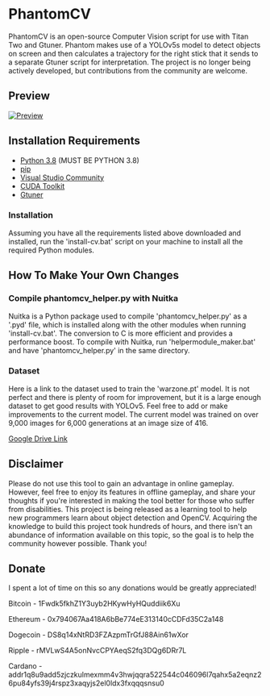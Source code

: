# PhantomCV
PhantomCV is an open-source Computer Vision script for use with Titan Two and Gtuner. Phantom makes use of a YOLOv5s model to detect objects on screen and then calculates a trajectory for the right stick that it sends to a separate Gtuner script for interpretation. The project is no longer being actively developed, but contributions from the community are welcome.

## Preview
[![Preview](https://img.youtube.com/vi/lcsM_D6omaw/0.jpg)](https://www.youtube.com/watch?v=lcsM_D6omaw)

## Installation Requirements
 - [Python 3.8](https://www.python.org/downloads/release/python-380/) (MUST BE PYTHON 3.8)
 - [pip](https://bootstrap.pypa.io/get-pip.py)
 - [Visual Studio Community](https://visualstudio.microsoft.com/downloads/)
 - [CUDA Toolkit](https://developer.nvidia.com/cuda-downloads)
 - [Gtuner](https://www.consoletuner.com/titan-two-downloads/)
 
### Installation
Assuming you have all the requirements listed above downloaded and installed, run the 'install-cv.bat' script on your machine to install all the required Python modules.
 
## How To Make Your Own Changes

### Compile phantomcv_helper.py with Nuitka
Nuitka is a Python package used to compile 'phantomcv_helper.py' as a '.pyd' file, which is installed along with the other modules when running 'install-cv.bat'. The conversion to C is more efficient and provides a performance boost. To compile with Nuitka, run 'helpermodule_maker.bat' and have 'phantomcv_helper.py' in the same directory.

### Dataset
Here is a link to the dataset used to train the 'warzone.pt' model. It is not perfect and there is plenty of room for improvement, but it is a large enough dataset to get good results with YOLOv5. Feel free to add or make improvements to the current model. The current model was trained on over 9,000 images for 6,000 generations at an image size of 416.

[Google Drive Link](https://drive.google.com/file/d/1F2vXIlsopzv8AQtsGaopYcSvoexcIcS6/view?usp=sharing)

## Disclaimer

Please do not use this tool to gain an advantage in online gameplay. However, feel free to enjoy its features in offline gameplay, and share your thoughts if you're interested in making the tool better for those who suffer from disabilities. This project is being released as a learning tool to help new programmers learn about object detection and OpenCV. Acquiring the knowledge to build this project took hundreds of hours, and there isn't an abundance of information available on this topic, so the goal is to help the community however possible. Thank you!

## Donate
I spent a lot of time on this so any donations would be greatly appreciated!

Bitcoin - 1Fwdk5fkhZ1Y3uyb2HKywHyHQuddiik6Xu

Ethereum - 0x794067Aa418A6bBe774eE313140cCDFd35C2a148

Dogecoin - DS8q14xNtRD3FZAzpmTrGfJ88Ain61wXor

Ripple - rMVLwS4A5onNvcCPYAeqS2fq3DQg6DRr7L

Cardano - addr1q8u9add5zjczkulmexmm4v3hwjqqra522544c046096l7qahx5a2eqnz26pu84yfs39j4rspz3xaqyjs2el0ldx3fxqqqsnsu0
